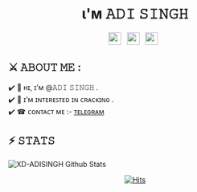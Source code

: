 <img src="https://camo.githubusercontent.com/82291b0fe831bfc6781e07fc5090cbd0a8b912bb8b8d4fec0696c881834f81ac/68747470733a2f2f70726f626f742e6d656469612f394575424971676170492e676966" width="800" height="3">

<h1 align="center"> ι'м 𝙰𝙳𝙸 𝚂𝙸𝙽𝙶𝙷  </h1> 

<p align='center'> 
<a href="https://Instagram.com/___gamechange"><img height="25" src="https://img.shields.io/badge/instagram-%231DA1F2.svg?&style=for-the-badge&logo=instagram&logoColor=red"></a>&nbsp;&nbsp;
<a href="https://telegram.org/TEACH_TEAMOP"><img height="25" src="https://img.shields.io/badge/join telegram-%23ffffff.svg?&style=for-the-badge&logo=telegram&logoColor=blue"></a>&nbsp;&nbsp; 
<a href="https://uncoder.eu.org"><img height="25" src="https://img.shields.io/badge/Website-%23354230.svg?&style=for-the-badge&logo=medium&logoColor=white"></a>&nbsp;&nbsp;
</p>

## ⚔️ 𝙰𝙱𝙾𝚄𝚃 𝙼𝙴 : <br>

✔️ 👋 ʜɪ, ɪ’ᴍ @𝙰𝙳𝙸 𝚂𝙸𝙽𝙶𝙷 .<br>
✔️ 👀 ɪ’ᴍ ɪɴᴛᴇʀᴇꜱᴛᴇᴅ ɪɴ ᴄʀᴀᴄᴋɪɴɢ .<br>
✔️ ☎ ᴄᴏɴᴛᴀᴄᴛ ᴍᴇ :- <a href="https://t.me/XD-ADISINGH">ᴛᴇʟᴇɢʀᴀᴍ</a><br>

## ⚡️ 𝚂𝚃𝙰𝚃𝚂 

![XD-ADISINGH Github Stats](https://github-stats-alpha.vercel.app/api/?username=XD-ADISINGH)

<p align='center'> 
<a href="https://hits.sh/github.com/XD-ADISINGH/"><img alt="Hits" src="https://hits.sh/github.com/XD-ADISINGH.svg?style=for-the-badge&label=VIEW"/></a>
</p>

<img src="https://camo.githubusercontent.com/82291b0fe831bfc6781e07fc5090cbd0a8b912bb8b8d4fec0696c881834f81ac/68747470733a2f2f70726f626f742e6d656469612f394575424971676170492e676966" 
width="800" height="3">
